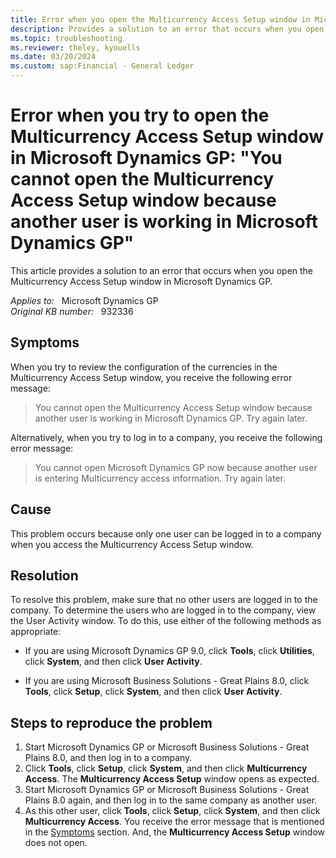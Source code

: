 ```yaml
---
title: Error when you open the Multicurrency Access Setup window in Microsoft Dynamics GP
description: Provides a solution to an error that occurs when you open the Multicurrency Access Setup window in Microsoft Dynamics GP.
ms.topic: troubleshooting
ms.reviewer: theley, kyouells
ms.date: 03/20/2024
ms.custom: sap:Financial - General Ledger
---
```

# Error when you try to open the Multicurrency Access Setup window in Microsoft Dynamics GP: "You cannot open the Multicurrency Access Setup window because another user is working in Microsoft Dynamics GP"

This article provides a solution to an error that occurs when you open the Multicurrency Access Setup window in Microsoft Dynamics GP.

_Applies to:_ &nbsp; Microsoft Dynamics GP  
_Original KB number:_ &nbsp; 932336

## Symptoms

When you try to review the configuration of the currencies in the Multicurrency Access Setup window, you receive the following error message:

> You cannot open the Multicurrency Access Setup window because another user is working in Microsoft Dynamics GP. Try again later.

Alternatively, when you try to log in to a company, you receive the following error message:

> You cannot open Microsoft Dynamics GP now because another user is entering Multicurrency access information. Try again later.

## Cause

This problem occurs because only one user can be logged in to a company when you access the Multicurrency Access Setup window.

## Resolution

To resolve this problem, make sure that no other users are logged in to the company. To determine the users who are logged in to the company, view the User Activity window. To do this, use either of the following methods as appropriate:

- If you are using Microsoft Dynamics GP 9.0, click **Tools**, click **Utilities**, click **System**, and then click **User Activity**.

- If you are using Microsoft Business Solutions - Great Plains 8.0, click **Tools**, click **Setup**, click **System**, and then click **User Activity**.

## Steps to reproduce the problem

1. Start Microsoft Dynamics GP or Microsoft Business Solutions - Great Plains 8.0, and then log in to a company.
2. Click **Tools**, click **Setup**, click **System**, and then click **Multicurrency Access**. The **Multicurrency Access Setup** window opens as expected.
3. Start Microsoft Dynamics GP or Microsoft Business Solutions - Great Plains 8.0 again, and then log in to the same company as another user.
4. As this other user, click **Tools**, click **Setup**, click **System**, and then click **Multicurrency Access**. You receive the error message that is mentioned in the [Symptoms](#symptoms) section. And, the **Multicurrency Access Setup** window does not open.
